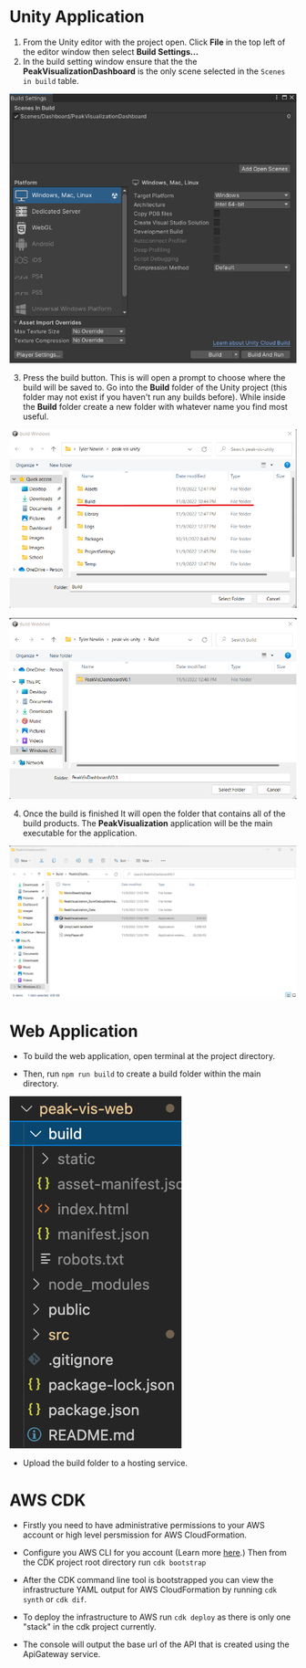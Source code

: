 # Unity Application

1. From the Unity editor with the project open. Click **File** in the top left of the editor window then select **Build Settings...**
2. In the build setting window ensure that the the **PeakVisualizationDashboard** is the only scene selected in the `Scenes in build` table.

![Unity Build Settings](./images/UnityBuildSettings.png)

3. Press the build button. This is will open a prompt to choose where the build will be saved to. Go into the **Build** folder of the Unity project (this folder may not exist if you haven't run any builds before). While inside the **Build** folder create a new folder with whatever name you find most useful.

![Unity Build Folder](./images/UnityBuildFolder.png)

![Unity Build SubFolder](./images/UnityBuildSubFolder.png)

4. Once the build is finished It will open the folder that contains all of the build products. The **PeakVisualization** application will be the main executable for the application. 

![Unity Build folder with executable](./images/UnityBuildExecutable.png)

# Web Application

- To build the web application, open terminal at the project directory.

- Then, run `npm run build` to create a build folder within the main directory.

![Build Folder](./images/WebBuild.png)

- Upload the build folder to a hosting service.

# AWS CDK

- Firstly you need to have administrative permissions to your AWS account or high level persmission for AWS CloudFormation.

- Configure you AWS CLI for you account (Learn more [here](https://docs.aws.amazon.com/cli/latest/userguide/cli-chap-configure.html).) Then from the CDK project root directory run ```cdk bootstrap```

- After the CDK command line tool is bootstrapped you can view the infrastructure YAML output for AWS CloudFormation by running ```cdk synth``` or ```cdk dif```.

- To deploy the infrastructure to AWS run ```cdk deploy``` as there is only one "stack" in the cdk project currently.

- The console will output the base url of the API that is created using the ApiGateway service.
